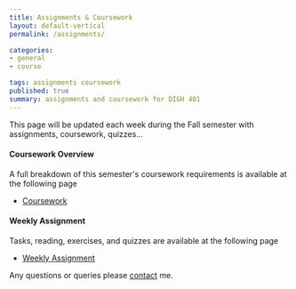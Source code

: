 ```yaml
---
title: Assignments & Coursework
layout: default-vertical
permalink: /assignments/

categories:
- general
- course

tags: assignments coursework
published: true
summary: assignments and coursework for DIGH 401
---
```


This page will be updated each week during the Fall semester with assignments, coursework, quizzes...

#### Coursework Overview

A full breakdown of this semester's coursework requirements is available at the following page

  * [Coursework](/coursework)
  
#### Weekly Assignment

Tasks, reading, exercises, and quizzes are available at the following page

  * [Weekly Assignment](/weekly_assignment)
  
Any questions or queries please [contact](/contact) me.